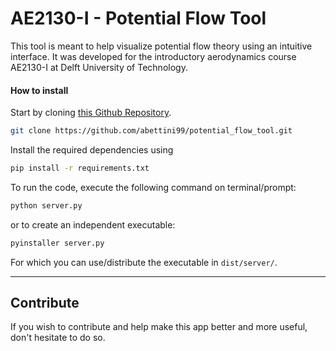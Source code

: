 # AE2130-I - Potential Flow Tool

This tool is meant to help visualize potential flow theory using an intuitive interface. It was developed for the introductory aerodynamics course AE2130-I at Delft University of Technology.

#### How to install
Start by cloning [this Github Repository](https://github.com/abettini99/potential_flow_tool).  

```bash
git clone https://github.com/abettini99/potential_flow_tool.git
```

Install the required dependencies using

```bash
pip install -r requirements.txt
```

To run the code, execute the following command on terminal/prompt:

```bash
python server.py
```

or to create an independent executable:

```bash
pyinstaller server.py
```

For which you can use/distribute the executable in ```dist/server/```.

---

## Contribute
If you wish to contribute and help make this app better and more useful, don't hesitate to do so.